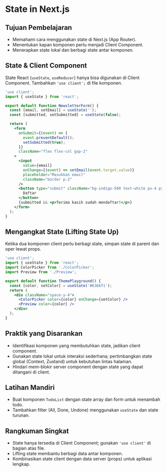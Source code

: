# State in Next.js

## Tujuan Pembelajaran
- Memahami cara menggunakan state di Next.js (App Router).
- Menentukan kapan komponen perlu menjadi Client Component.
- Menerapkan state lokal dan berbagi state antar komponen.

## State & Client Component
State React (`useState`, `useReducer`) hanya bisa digunakan di Client Component. Tambahkan `'use client';` di file komponen.

```jsx
'use client';
import { useState } from 'react';

export default function NewsletterForm() {
  const [email, setEmail] = useState('');
  const [submitted, setSubmitted] = useState(false);

  return (
    <form
      onSubmit={(event) => {
        event.preventDefault();
        setSubmitted(true);
      }}
      className="flex flex-col gap-2"
    >
      <input
        value={email}
        onChange={(event) => setEmail(event.target.value)}
        placeholder="Masukkan email"
        className="border p-2"
      />
      <button type="submit" className="bg-indigo-500 text-white px-4 py-2">
        Daftar
      </button>
      {submitted && <p>Terima kasih sudah mendaftar!</p>}
    </form>
  );
}
```

## Mengangkat State (Lifting State Up)
Ketika dua komponen client perlu berbagi state, simpan state di parent dan oper lewat props.

```jsx
'use client';
import { useState } from 'react';
import ColorPicker from './ColorPicker';
import Preview from './Preview';

export default function ThemePlayground() {
  const [color, setColor] = useState('#6366f1');
  return (
    <div className="space-y-4">
      <ColorPicker color={color} onChange={setColor} />
      <Preview color={color} />
    </div>
  );
}
```

## Praktik yang Disarankan
- Identifikasi komponen yang membutuhkan state, jadikan client component.
- Gunakan state lokal untuk interaksi sederhana; pertimbangkan state global (Context, Zustand) untuk kebutuhan lintas halaman.
- Hindari mem-blokir server component dengan state yang dapat ditangani di client.

## Latihan Mandiri
- Buat komponen `TodoList` dengan state array dan form untuk menambah todo.
- Tambahkan filter (All, Done, Undone) menggunakan `useState` dan state turunan.

## Rangkuman Singkat
- State hanya tersedia di Client Component; gunakan `'use client'` di bagian atas file.
- Lifting state membantu berbagi data antar komponen.
- Kombinasikan state client dengan data server (props) untuk aplikasi lengkap.
